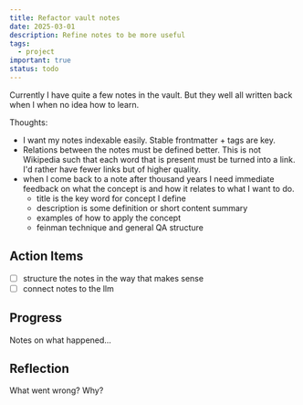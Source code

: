 ```yaml
---
title: Refactor vault notes
date: 2025-03-01
description: Refine notes to be more useful
tags:
  - project
important: true
status: todo
---
```


Currently I have quite a few notes in the vault. But they well all written back when I when no idea how to learn. 

Thoughts:

- I want my notes indexable easily. Stable frontmatter + tags are key.
- Relations between the notes must be defined better. This is not Wikipedia such that each word that is present must be turned into a link. I'd rather have fewer links but of higher quality. 
- when I come back to a note after thousand years I need immediate feedback on what the concept is and how it relates to what I want to do.
    - title is the key word for concept I define 
    - description is some definition or short content summary 
    - examples of how to apply the concept 
    - feinman technique and general QA structure 

## Action Items

- [ ] structure the notes in the way that makes sense
- [ ] connect notes to the llm

## Progress

Notes on what happened...

## Reflection

What went wrong? Why?
